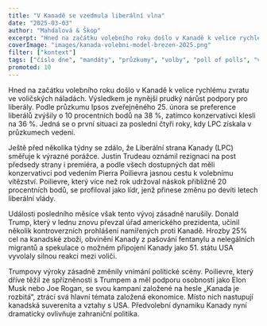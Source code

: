 ```yaml
---
title: "V Kanadě se vzedmula liberální vlna"
date: "2025-03-03"
author: "Mahdalová & Škop"
excerpt: "Hned na začátku volebního roku došlo v Kanadě k velice rychlému zvratu ve voličských náladách."
coverImage: "images/kanada-volebni-model-brezen-2025.png"
filter: ["kontext"]
tags: ["číslo dne", "mandáty", "průzkumy", "volby", "poll of polls", "volební model", "Parlament", "Kanada", "liberálové", "politika"]
promoted: 10
---
```


Hned na začátku volebního roku došlo v Kanadě k velice rychlému zvratu ve voličských náladách. Výsledkem je nynější prudký nárůst podpory pro liberály. Podle průzkumu Ipsos zveřejněného 25. února se preference liberálů zvýšily o 10 procentních bodů na 38 %, zatímco konzervativci klesli na 36 %. Jedná se o první situaci za poslední čtyři roky, kdy LPC získala v průzkumech vedení.

Ještě před několika týdny se zdálo, že Liberální strana Kanady (LPC) směřuje k výrazné porážce. Justin Trudeau oznámil rezignaci na post předsedy strany i premiéra, a podle všech dostupných dat měli konzervativci pod vedením Pierra Poilievra jasnou cestu k volebnímu vítězství. Poilievre, který více než rok udržoval náskok přibližně 20 procentních bodů, se profiloval jako lídr, jenž přinese změnu po devíti letech liberální vlády.

Události posledního měsíce však tento vývoj zásadně narušily. Donald Trump, který v lednu znovu převzal úřad amerického prezidenta, učinil několik kontroverzních prohlášení namířených proti Kanadě. Hrozby 25% cel na kanadské zboží, obvinění Kanady z pašování fentanylu a nelegálních migrantů a spekulace o možném připojení Kanady jako 51. státu USA vyvolaly silnou reakci mezi voliči.

Trumpovy výroky zásadně změnily vnímání politické scény. Poilievre, který dříve těžil ze spřízněnosti s Trumpem a měl podporu osobností jako Elon Musk nebo Joe Rogan, se svou kampaní založené na hesle „Kanada je rozbitá“, ztrácí svá hlavní témata založená ekonomice. Místo nich nastupují kanadská suverenita a vztahy s USA. Předvolební dynamiku Kanady nyní dramaticky ovlivňuje zahraniční politika.
